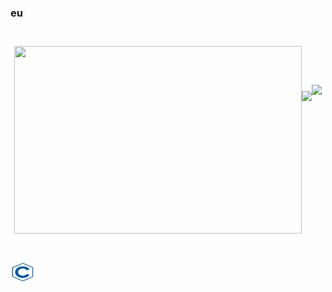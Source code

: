 ### eu

##

<div style ="display: flex; align-items: center; justify-content:center;">
  <div class="image">
    <p align="center">
    <img width="460" height="300" src="https://upload.wikimedia.org/wikipedia/en/9/9b/Cricket_West_Indies_Logo_2017.png"><br>
      </p>
    </div>
<img align="right" height="160em" src="https://github-readme-stats.vercel.app/api/top-langs/?username=LuisGuilhermeGranada&layout=compact&langs_count=7&theme=maroongold"/>
<img height="180em" src="https://github-readme-stats.vercel.app/api?username=LuisGuilhermeGranada&show_icons=true&theme=maroongold&include_all_commits=true&count_private=false"/>
</div>

##
  
<div>
    <img align="center" alt="Eu-C" height="30" width="40" src="https://raw.githubusercontent.com/devicons/devicon/master/icons/c/c-line.svg">
</div>
